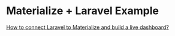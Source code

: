 # Materialize + Laravel Example

[How to connect Laravel to Materialize and build a live dashboard?](https://devdojo.com/bobbyiliev/how-to-connect-laravel-to-materialize)